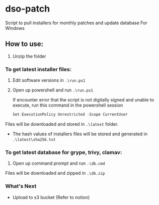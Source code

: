 # dso-patch
Script to pull installers for monthly patches and update database
For Windows

## How to use:

1. Unzip the folder

### To get latest installer files:

1. Edit software versions in `.\run.ps1`
2. Open up powershell and run `.\run.ps1`
    
    If encounter error that the script is not digitally signed and unable to execute, run this command in the powershell session
    
    ```c
    Set-ExecutionPolicy Unrestricted -Scope CurrentUser
    ```
    

Files will be downloaded and stored in `.\latest` folder.

- The hash values of installers files will be stored and generated in `.\latest\sha256.txt`

### To get latest database for grype, trivy, clamav:

1. Open up command prompt and run `.\db.cmd`

Files will be downloaded and zipped in `.\db.zip`

### What's Next
- Upload to s3 bucket (Refer to notion)